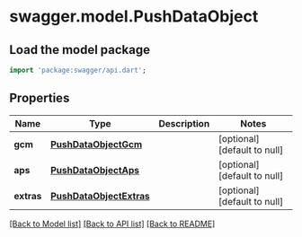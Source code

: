# swagger.model.PushDataObject

## Load the model package
```dart
import 'package:swagger/api.dart';
```

## Properties
Name | Type | Description | Notes
------------ | ------------- | ------------- | -------------
**gcm** | [**PushDataObjectGcm**](PushDataObjectGcm.md) |  | [optional] [default to null]
**aps** | [**PushDataObjectAps**](PushDataObjectAps.md) |  | [optional] [default to null]
**extras** | [**PushDataObjectExtras**](PushDataObjectExtras.md) |  | [optional] [default to null]

[[Back to Model list]](../README.md#documentation-for-models) [[Back to API list]](../README.md#documentation-for-api-endpoints) [[Back to README]](../README.md)


